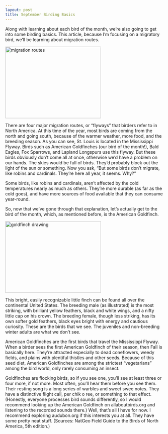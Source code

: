 ```yaml
---
layout: post
title: September Birding Basics
---
```


Along with learning about each bird of the month, we’re also going to get into some birding basics.  This article, because I’m focusing on a migratory bird, we’ll be learning about migration routes. 

<img src="http://www.fws.gov/uploadedImages/Region_7/NWRS/Zone_1/Arctic/Images/flyway48w.jpg" alt="migration routes" style="width:304px;height:228px;">


There are four major migration routes, or “flyways” that birders refer to in North America. At this time of the year, most birds are coming from the north and going south, because of the warmer weather, more food, and the breeding season.  As you can see, St. Louis is located in the Mississippi Flyway. Birds such as American Goldfinches (our bird of the month!), Bald Eagles, Fox Sparrows, and Lapland Longspurs use this flyway. But these birds obviously don’t come all at once, otherwise we’d have a problem on our hands. The skies would be full of birds. They’d probably block out the light of the sun or something. Now you ask, “But some birds don’t migrate, like robins and cardinals. They’re here all year, it seems. Why?” 
	
Some birds, like robins and cardinals, aren’t affected by the cold temperatures nearly as much as others. They’re more durable (as far as the cold goes),  and have more sources of food available that they can consume year-round.

So, now that we’ve gone through that explanation, let’s actually get to the bird of the month, which, as mentioned before, is the American Goldfinch. 

<img src="https://lh3.googleusercontent.com/-uRUV26ZH1lTZiwmR5N7-4c3HWXp0Rn9J1cTvGDoKd6gXO-iCVkZs5c_Kp6c62j6GItG-p3YIYGpNqYt8-HVy9gE2E406u0kb9QL9yQMVjJ7lvFfshXVvkcMHlakeHEattIsxFo9gS0_KfKnGiUPZrqVCpbdWkygvyx9y_dhosYLhj8nedjhLNCjutGQGzSksJu0XVlYCwebOqEi0dLJJWPodceWqHVYtXffWAMaoN4JNJrCw9rxVqu5iIKSjwpH8PGLpDuz2VD765IHJb124CKmS_zOfUpOUSJNk350i3uwgSEN_djg3S0oixuI8nzjzbbT_C0rdF3pbrYZUj4bvUlIvMC89945LN3Mg4zzD90DdINp7hNIP15dccRlhRJFvWQaYYNENGoTI1dSKt_ibusGMV8HFokfiepg0jDuwPJj-lCdI6yR_dVcD3KbGZn7rpUfM0biE1b76w-2fdTnKgX0zijEBgchwLdzZ-w9Pl4Vlec4SSyhDxO8Ka3Ao2AVnwixw2tFCBQRdZRFfj93RXWGXjmThU_vm3EzHt9aKzmOQVnK2DEN-tQys_D0OPSjk9VU=w485-h646-no" alt="goldfinch drawing" style="width:304px;height:228px;">


This bright, easily recognizable little finch can be found all over the continental United States. The breeding male (as illustrated) is the most striking, with brilliant yellow feathers, black and white wings, and a nifty little cap on his crown. The breeding female, though less striking, has its own softer gold feathers, black eyes bright with energy and cautious curiosity. These are the birds that we see. The juveniles and non-breeding winter adults are what we don’t see. 

American Goldfinches are the first birds that travel the Mississippi Flyway. When a birder sees the first American Goldfinch of their season, then Fall is basically here. They’re attracted especially to dead coneflowers, weedy fields, and plains with plentiful thistles and other seeds. Because of this seed diet, American Goldfinches are among the strictest “vegetarians” among the bird world, only rarely consuming an insect. 

Goldfinches are flocking birds, so if you see one, you’ll see at least three or four more, if not more.  Most often, you’ll hear them before you see them. Their resting song is a long series of warbles and sweet  swee notes. They have a distinctive flight call, per chik o ree, or something to that effect. (Honestly, everyone processes bird sounds differently, so I would recommend looking up the American Goldfinch on allaboutbirds.org and listening to the recorded sounds there.) Well, that’s all I have for now. I recommend exploring audubon.org if this interests you at all. They have some pretty neat stuff. (Sources: NatGeo Field Guide to the Birds of North America, 5th edition.)